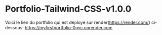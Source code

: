 # Portfolio-Tailwind-CSS-v1.0.0
Voici le lien du portfolio qui est déployé sur render(https://render.com/) ci-dessous:
https://myfirstportfolio-0pyc.onrender.com
